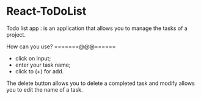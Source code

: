 # React-ToDoList
Todo list app : is an application that allows you to manage the tasks of a project.

How can you use?
=======@@@======
* click on input;
* enter your task name;
* click to (+) for add.

The delete button allows you to delete a completed task and modify allows you to edit the name of a task.